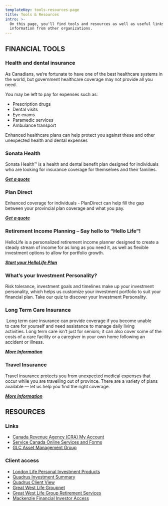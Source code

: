 ```yaml
---
templateKey: tools-resources-page
title: Tools & Resources
intro: >-
  On this page, you'll find tools and resources as well as useful links to
  information from other organizations.
---
```

## FINANCIAL TOOLS

### Health and dental insurance

As Canadians, we’re fortunate to have one of the best healthcare systems in the world, but government healthcare coverage may not provide all you need.

You may be left to pay for expenses such as:

* Prescription drugs
* Dental visits
* Eye exams
* Paramedic services
* Ambulance transport

Enhanced healthcare plans can help protect you against these and other unexpected health and dental expenses

### Sonata Health

Sonata Health™ is a health and dental benefit plan designed for individuals who are looking for insurance coverage for themselves and their families.

__[_Get a quote_](#)__

### Plan Direct

Enhanced coverage for individuals - PlanDirect can help fill the gap between your provincial plan coverage and what you pay.

__[_Get a quote_](#)__

### Retirement Income Planning – Say hello to “Hello Life”! 

HelloLife is a personalized retirement income planner designed to create a steady stream of income for as long as you need it, as well as flexible investment options to allow for portfolio growth. 

__[_Start your HelloLife Plan_](https://hellolife.londonlife.com/application/en/home/)__

### What’s your Investment Personality?

Risk tolerance, investment goals and timelines make up your investment personality, which helps us customize your investment portfolio to suit your financial plan. Take our quiz to discover your Investment Personality.

### Long Term Care Insurance

 Long term care insurance can provide coverage if you become unable to care for yourself and need assistance to manage daily living activities. Long term care isn't just for seniors; it can also cover some of the costs of a care facility or a caregiver in your own home following an accident or illness. 

__[_More Information_](/book-a-meeting/)__

### Travel Insurance

Travel insurance protects you from unexpected medical expenses that occur while you are travelling out of province. There are a variety of plans available — let us help you find the right coverage.

__[_More Information_](https://www.securiglobe.com/en/?aff=WEB210)__

## RESOURCES

### Links

* [Canada Revenue Agency (CRA) My
  Account](http://www.cra-arc.gc.ca/esrvc-srvce/tx/ndvdls/myccnt/menu-eng.html)
* [Service Canada Online Services and
  Forms](http://www.servicecanada.gc.ca/eng/online/index.shtml)
* [GLC Asset Management
  Group](http://glc-amgroup.com/04-00_Individual_investors.html)

### Client access

* [London Life Personal Investment
  Products](https://iiipclient.londonlife.com/selfcare/IiipClientSiteLoginSelfCare/)
* [Quadrus Investment
  Summary](https://www.investments.quadrus.londonlife.com/iconnect/u/login.page)
* [Quadrus Client
  View](https://www.quadrusinvestments.com/uiw/Login.html?cppt=0&&)
* [Great West Life
  Groupnet](https://groupnet.greatwestlife.com/public/signin/login.public?brand=pm)
* [Great West Life Group Retirement
  Services](https://ssl.grsaccess.com/information/english/logon/english_login.asp)
* [Mackenzie Financial Investor
  Access](https://access.mackenziefinancial.com/investor/en/logon.do)
